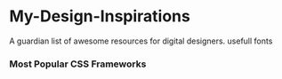 # My-Design-Inspirations
A guardian list of awesome resources for digital designers.
usefull fonts

### Most Popular CSS Frameworks
